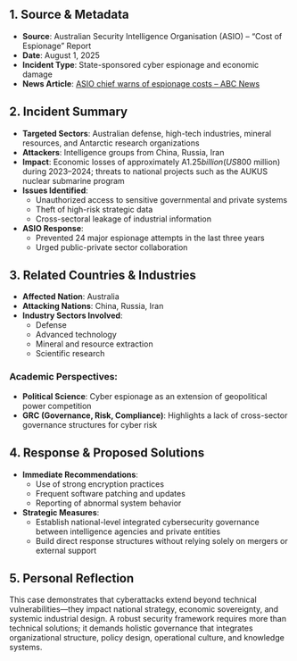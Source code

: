 ## 1. Source & Metadata
- **Source**: Australian Security Intelligence Organisation (ASIO) – “Cost of Espionage” Report  
- **Date**: August 1, 2025  
- **Incident Type**: State-sponsored cyber espionage and economic damage
- **News Article**: [ASIO chief warns of espionage costs – ABC News](https://www.abc.net.au/news/2025-07-31/asio-chief-warns-of-espionage-costs/105598696)

## 2. Incident Summary
- **Targeted Sectors**: Australian defense, high-tech industries, mineral resources, and Antarctic research organizations  
- **Attackers**: Intelligence groups from China, Russia, Iran  
- **Impact**: Economic losses of approximately A$1.25 billion (US$800 million) during 2023–2024; threats to national projects such as the AUKUS nuclear submarine program  
- **Issues Identified**:
  - Unauthorized access to sensitive governmental and private systems  
  - Theft of high-risk strategic data  
  - Cross-sectoral leakage of industrial information  
- **ASIO Response**:
  - Prevented 24 major espionage attempts in the last three years  
  - Urged public-private sector collaboration

## 3. Related Countries & Industries
- **Affected Nation**: Australia  
- **Attacking Nations**: China, Russia, Iran  
- **Industry Sectors Involved**:  
  - Defense  
  - Advanced technology  
  - Mineral and resource extraction  
  - Scientific research  

### Academic Perspectives:
- **Political Science**: Cyber espionage as an extension of geopolitical power competition  
- **GRC (Governance, Risk, Compliance)**: Highlights a lack of cross-sector governance structures for cyber risk

## 4. Response & Proposed Solutions
- **Immediate Recommendations**:
  - Use of strong encryption practices  
  - Frequent software patching and updates  
  - Reporting of abnormal system behavior  
- **Strategic Measures**:
  - Establish national-level integrated cybersecurity governance between intelligence agencies and private entities  
  - Build direct response structures without relying solely on mergers or external support

## 5. Personal Reflection
This case demonstrates that cyberattacks extend beyond technical vulnerabilities—they impact national strategy, economic sovereignty, and systemic industrial design. A robust security framework requires more than technical solutions; it demands holistic governance that integrates organizational structure, policy design, operational culture, and knowledge systems.
